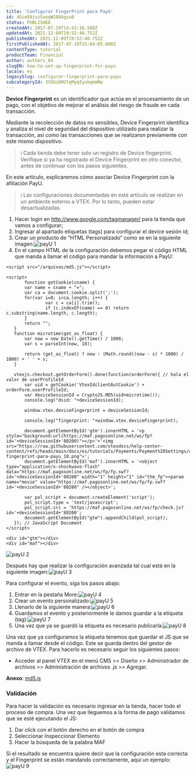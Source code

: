 ```yaml
---
title: 'Configurar FingerPrint para PayU'
id: 4Gim58iszSuoqW2884gsu8
status: PUBLISHED
createdAt: 2017-07-19T14:43:16.588Z
updatedAt: 2021-12-09T19:52:40.752Z
publishedAt: 2021-12-09T19:52:40.752Z
firstPublishedAt: 2017-07-19T15:04:05.008Z
contentType: tutorial
productTeam: Financial
author: authors_84
slugEN: how-to-set-up-fingerprint-for-payu
locale: es
legacySlug: configurar-fingerprint-para-payu
subcategoryId: 3tDGibM2tqMyqIyukqmmMw
---
```


__Device Fingerprint__ es un identificador que actúa en el procesamiento de un pago, con el objetivo de mejorar el análisis del riesgo de fraude en cada transacción. 

Mediante la recolección de datos no sensibles, Device Fingerprint identifica y analiza el nivel de seguridad del dispositivo utilizado para realizar la transacción, así como las transacciones que se realizaron previamente con este mismo dispositivo.

>ℹ️ Cada tienda debe tener solo un registro de Device fingerprint. Verifique si ya ha registrado el Device Fingerprint en otro conector, antes de continuar con los pasos siguientes.

En este artículo, explicaremos cómo asociar Device Fingerprint con la afiliación PayU.

>ℹ️ Las configuraciones documentadas en este artículo se realizan en un ambiente externo a VTEX. Por lo tanto, pueden estar desactualizadas.

1. Hacer login en http://www.google.com/tagmanager/ para la tienda que vamos a configurar;
2. Ingresar al apartado etiquetas (tags) para configurar el device sesión id;
3. Crear un producto de “HTML Personalizado” como se en la siguiente imagen:![payU 1](https://raw.githubusercontent.com/vtexdocs/help-center-content/refs/heads/main/docs/es/tutorials/Payments/Payment%20Settings/configurar-fingerprint-para-payu_1.png)
4. En el campo HTML de la configuración debemos pegar el código HTML que manda a llamar el código para mandar la información a PayU:

```
<script src="/arquivos/md5.js"></script>

<script>
       function getCookie(cname) {
       var name = cname + "=";
       var ca = document.cookie.split(';');
       for(var i=0; i<ca.length; i++) {
               var c = ca[i].trim();
               if (c.indexOf(name) == 0) return c.substring(name.length, c.length);
       }
       return "";
   }
   function microtime(get_as_float) {
       var now = new Date().getTime() / 1000;
       var s = parseInt(now, 10);

       return (get_as_float) ? now : (Math.round((now - s) * 1000) / 1000) + ' ' + s;
   }

   vtexjs.checkout.getOrderForm().done(function(orderForm){ // hala el valor de userProfileId
       var uid = getCookie('VtexIdclientAutCookie') + orderForm.userProfileId;
       var deviceSessionId = CryptoJS.MD5(uid+microtime());
       console.log("dsid: "+deviceSessionId);

       window.vtex.deviceFingerprint = deviceSessionId;

       console.log("fingerprint: "+window.vtex.deviceFingerprint);

       document.getElementById('gtm').innerHTML = '<p style="background:url(https://maf.pagosonline.net/ws/fp?id='+deviceSessionId+'80200)"></p>'+'<img src="https://raw.githubusercontent.com/vtexdocs/help-center-content/refs/heads/main/docs/es/tutorials/Payments/Payment%20Settings/configurar-fingerprint-para-payu_10.png">';
       document.getElementById('maf').innerHTML = '<object type="application/x-shockwave-flash" data="https://maf.pagosonline.net/ws/fp/fp.swf?id='+deviceSessionId+'80200" width="1" height="1" id="thm_fp"><param name="movie" value="https://maf.pagosonline.net/ws/fp/fp.swf?id='+deviceSessionId+'80200" /></object>';

       var pol_script = document.createElement('script');
       pol_script.type = 'text/javascript';
       pol_script.src = 'https://maf.pagosonline.net/ws/fp/check.js?id='+deviceSessionId+'80200';
       document.getElementById("gtm").appendChild(pol_script);
   }); // JavaScript Document
</script>

<div id="gtm"></div>
<div id="maf"></div>
```

![payU 2](https://raw.githubusercontent.com/vtexdocs/help-center-content/refs/heads/main/docs/es/tutorials/Payments/Payment%20Settings/configurar-fingerprint-para-payu_2.png)

Después hay que realizar la configuración avanzada tal cual está en la siguiente imagen:![payU 3](https://raw.githubusercontent.com/vtexdocs/help-center-content/refs/heads/main/docs/es/tutorials/Payments/Payment%20Settings/configurar-fingerprint-para-payu_3.png)

Para configurar el evento, siga los pasos abajo:

1. Entrar en la pestaña More:![payU 4](https://raw.githubusercontent.com/vtexdocs/help-center-content/refs/heads/main/docs/es/tutorials/Payments/Payment%20Settings/configurar-fingerprint-para-payu_4.png)
2. Crear un evento personalizado:![payU 5](https://raw.githubusercontent.com/vtexdocs/help-center-content/refs/heads/main/docs/es/tutorials/Payments/Payment%20Settings/configurar-fingerprint-para-payu_5.png)
3. Llenarlo de la siguiente manera:![payU 6](https://raw.githubusercontent.com/vtexdocs/help-center-content/refs/heads/main/docs/es/tutorials/Payments/Payment%20Settings/configurar-fingerprint-para-payu_6.png)
4. Guardamos el evento y posteriormente le damos guardar a la etiqueta (tag):![payU 7](https://raw.githubusercontent.com/vtexdocs/help-center-content/refs/heads/main/docs/es/tutorials/Payments/Payment%20Settings/configurar-fingerprint-para-payu_7.png)
5. Una vez que ya se guardó la etiqueta es necesario publicarla:![payU 8](https://raw.githubusercontent.com/vtexdocs/help-center-content/refs/heads/main/docs/es/tutorials/Payments/Payment%20Settings/configurar-fingerprint-para-payu_8.png)

Una vez que ya configuramos la etiqueta tenemos que guardar el JS que se manda a llamar desde el código. Este se guarda dentro del gestor de archivo de VTEX. Para hacerlo es necesario seguir los siguientes pasos:

- Acceder al panel VTEX en el menú CMS >> Diseño >> Administrador de archivos >> Administración de archivos .js >> Agregar.

__Anexo__: [md5.js](//assets.contentful.com/alneenqid6w5/5PeWM49nPykYYeWI4cOCy4/60c61b5bcf0b4ce92f211f944ab261ad/md5.js)

### Validación

Para hacer la validación es necesario ingresar en la tienda, hacer todo el proceso de compra. Una vez que lleguemos a la forma de pago validamos que se esté ejecutando el JS:

1. Dar click con el botón derecho en el botón de compra
2. Seleccionar Inspeccionar Elemento
3. Hacer la búsqueda de la palabra MAF

Si el resultado se encuentra quiere decir que la configuración esta correcta y el Fingerprint se están mandando correctamente, aquí un ejemplo:
![payU 9](https://raw.githubusercontent.com/vtexdocs/help-center-content/refs/heads/main/docs/es/tutorials/Payments/Payment%20Settings/configurar-fingerprint-para-payu_9.png)
